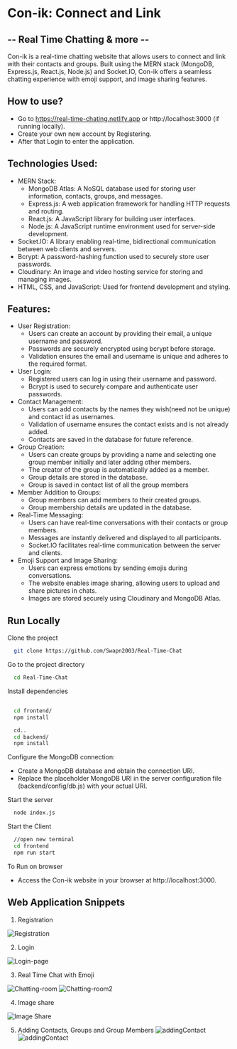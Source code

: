 # **Con-ik: Connect and Link** 
##  -- Real Time Chatting & more -- 


Con-ik is a real-time chatting website that allows users to connect and link with their contacts and groups. Built using the MERN stack (MongoDB, Express.js, React.js, Node.js) and Socket.IO, Con-ik offers a seamless chatting experience with emoji support, and image sharing features.

## How to use?
 - Go to https://real-time-chating.netlify.app or http://localhost:3000 (if running locally).
 - Create your own new account by Registering.
 - After that Login to enter the application. 

## Technologies Used:

-	MERN Stack:
    - MongoDB Atlas: A NoSQL database used for storing user information, contacts, groups, and messages.
    -	Express.js: A web application framework for handling HTTP requests and routing.
    -	React.js: A JavaScript library for building user interfaces.
    -	Node.js: A JavaScript runtime environment used for server-side development.
-	Socket.IO: A library enabling real-time, bidirectional communication between web clients and servers.
-	Bcrypt: A password-hashing function used to securely store user passwords.
-	Cloudinary: An image and video hosting service for storing and managing images.
-	HTML, CSS, and JavaScript: Used for frontend development and styling.

## Features:

-	User Registration:
    -	Users can create an account by providing their email, a unique username and password.
    -	Passwords are securely encrypted using bcrypt before storage.
    -	Validation ensures the email and username is unique and adheres to the required format.
-	User Login:
    -	Registered users can log in using their username and password.
    -	Bcrypt is used to securely compare and authenticate user passwords.
-	Contact Management:
    -	Users can add contacts by the names they wish(need not be unique) and contact id as usernames.
    -	Validation of username ensures the contact exists and is not already added.
    -	Contacts are saved in the database for future reference.
-	Group Creation:
    -	Users can create groups by providing a name and selecting one group member initially and later adding other members.
    -	The creator of the group is automatically added as a member.
    -	Group details are stored in the database.
    -	Group is saved in contact list of all the group members
-	Member Addition to Groups:
    -	Group members can add members to their created groups.
    -	Group membership details are updated in the database.
-	Real-Time Messaging:
    -	Users can have real-time conversations with their contacts or group members.
    -	Messages are instantly delivered and displayed to all participants.
    -	Socket.IO facilitates real-time communication between the server and clients.
-	Emoji Support and Image Sharing:
    -	Users can express emotions by sending emojis during conversations.
    -	The website enables image sharing, allowing users to upload and share pictures in chats.
    -	Images are stored securely using Cloudinary and MongoDB Atlas.

## Run Locally

Clone the project

```bash
  git clone https://github.com/Swapn2003/Real-Time-Chat
```

Go to the project directory

```bash
  cd Real-Time-Chat
```

Install dependencies

```bash
 
  cd frontend/
  npm install
```
```bash 
  cd..
  cd backend/
  npm install
```
Configure the MongoDB connection:
-	Create a MongoDB database and obtain the connection URI.
-	Replace the placeholder MongoDB URI in the server configuration file (backend/config/db.js) with your actual URI.



Start the server

```bash
  node index.js
```
Start the Client

```bash
  //open new terminal
  cd frontend
  npm run start
```
To Run on browser
-	Access the Con-ik website in your browser at http://localhost:3000.



## Web Application Snippets


1. Registration

![Registration](./real-chat-snippets/register.png)

2. Login

![Login-page](./real-chat-snippets/login.png)

3. Real Time Chat with Emoji 

![Chatting-room](./real-chat-snippets/chatpaneafterregister.png)
![Chatting-room2](./real-chat-snippets/realTimeChat.png)

4. Image share

![Image Share](./real-chat-snippets/imageShare.png)

5. Adding Contacts, Groups and Group Members
![addingContact](./real-chat-snippets/addingGroups.png)
![addingContact](./real-chat-snippets/addingContact.png)


